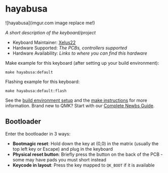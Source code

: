 # hayabusa

![hayabusa](imgur.com image replace me!)

*A short description of the keyboard/project*

* Keyboard Maintainer: [Xelus22](https://github.com/Xelus22)
* Hardware Supported: *The PCBs, controllers supported*
* Hardware Availability: *Links to where you can find this hardware*

Make example for this keyboard (after setting up your build environment):

    make hayabusa:default

Flashing example for this keyboard:

    make hayabusa:default:flash

See the [build environment setup](https://docs.qmk.fm/#/getting_started_build_tools) and the [make instructions](https://docs.qmk.fm/#/getting_started_make_guide) for more information. Brand new to QMK? Start with our [Complete Newbs Guide](https://docs.qmk.fm/#/newbs).

## Bootloader

Enter the bootloader in 3 ways:

* **Bootmagic reset**: Hold down the key at (0,0) in the matrix (usually the top left key or Escape) and plug in the keyboard
* **Physical reset button**: Briefly press the button on the back of the PCB - some may have pads you must short instead
* **Keycode in layout**: Press the key mapped to `QK_BOOT` if it is available
